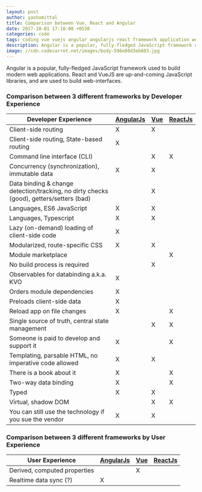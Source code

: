 ```yaml
---
layout: post
author: yashumittal
title: Comparison between Vue, React and Angular
date: 2017-10-01 17:10:00 +0530
categories: code
tags: coding vue vuejs angular angularjs react framework application web web-interfaces
description: Angular is a popular, fully-fledged JavaScript framework used to build modern web applications. React and VueJS are up-and-coming JavaScript libraries
image: //cdn.codecarrot.net/images/body-596e08d3eb603.jpg
---
```


Angular is a popular, fully-fledged JavaScript framework used to build modern web applications. React and VueJS are up-and-coming JavaScript libraries, and are used to build web-interfaces.

### Comparison between 3 different frameworks by Developer Experience

| Developer Experience | [AngularJs](//angular.io/) | [Vue](//vuejs.org/) | [ReactJs](//facebook.github.io/react/) |
| ----- | ----- | ----- | ----- |
| Client-side routing | X | X | |
| Client-side routing, State-based routing | X | | |
| Command line interface (CLI) | | X | X |
| Concurrency (synchronization), immutable data |	X | X	| |
| Data binding & change detection/tracking, no dirty checks (good), getters/setters (bad) | |	X | |
| Languages, ES6 JavaScript |	X | X	| |
| Languages, Typescript |	X | X	| |
| Lazy (on-demand) loading of client-side code |	X |	| |
| Modularized, route-specific CSS |	X | X	| |
| Module marketplace | | | X |
| No build process is required | | X | |
| Observables for databinding a.k.a. KVO | X |	| |
| Orders module dependencies | X | | |
| Preloads client-side data | X |	| |
| Reload app on file changes | X | | X |
| Single source of truth, central state management | | X | X |
| Someone is paid to develop and support it | X |	| X |
| Templating, parsable HTML, no imperative code allowed | X | X	| |
| There is a book about it | X | | X |
| Two-way data binding | X | | X |
| Typed |	X | X	| |
| Virtual, shadow DOM | | X | X |
| You can still use the technology if you sue the vendor | X | X	| |

### Comparison between 3 different frameworks by User Experience

| User Experience | [AngularJs](//angular.io/) | [Vue](//vuejs.org/) | [ReactJs](//facebook.github.io/react/) |
| ----- | ----- | ----- | ----- |
| Derived, computed properties | | X | |
| Realtime data sync (?) | X | | |		
